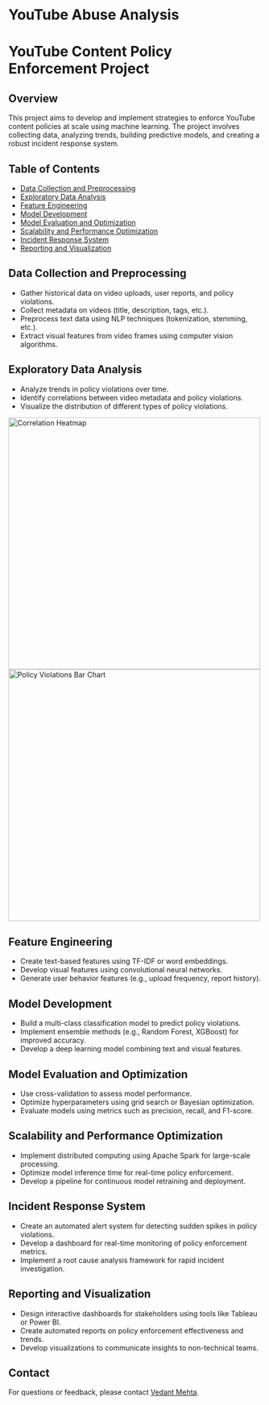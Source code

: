 # YouTube Abuse Analysis

<!DOCTYPE html>
<html lang="en">
<head>
    <meta charset="UTF-8">
    <meta name="viewport" content="width=device-width, initial-scale=1.0">
<!--     <title>YouTube Content Policy Enforcement Project</title> -->
</head>
<body>

<h1>YouTube Content Policy Enforcement Project</h1>

<h2>Overview</h2>
<p>This project aims to develop and implement strategies to enforce YouTube content policies at scale using machine learning. The project involves collecting data, analyzing trends, building predictive models, and creating a robust incident response system.</p>

<h2>Table of Contents</h2>
<ul>
    <li><a href="#data-collection-and-preprocessing">Data Collection and Preprocessing</a></li>
    <li><a href="#exploratory-data-analysis">Exploratory Data Analysis</a></li>
    <li><a href="#feature-engineering">Feature Engineering</a></li>
    <li><a href="#model-development">Model Development</a></li>
    <li><a href="#model-evaluation-and-optimization">Model Evaluation and Optimization</a></li>
    <li><a href="#scalability-and-performance-optimization">Scalability and Performance Optimization</a></li>
    <li><a href="#incident-response-system">Incident Response System</a></li>
    <li><a href="#reporting-and-visualization">Reporting and Visualization</a></li>
</ul>

<h2 id="data-collection-and-preprocessing">Data Collection and Preprocessing</h2>
<ul>
    <li>Gather historical data on video uploads, user reports, and policy violations.</li>
    <li>Collect metadata on videos (title, description, tags, etc.).</li>
    <li>Preprocess text data using NLP techniques (tokenization, stemming, etc.).</li>
    <li>Extract visual features from video frames using computer vision algorithms.</li>
</ul>

<h2 id="exploratory-data-analysis">Exploratory Data Analysis</h2>
<ul>
    <li>Analyze trends in policy violations over time.</li>
    <li>Identify correlations between video metadata and policy violations.</li>
    <li>Visualize the distribution of different types of policy violations.</li>
</ul>
<img src="https://pplx-res.cloudinary.com/image/upload/v1725994651/user_uploads/imytpimju/image.jpg" alt="Correlation Heatmap" width="500">
<img src="https://ppl-ai-code-interpreter-files.s3.amazonaws.com/web/direct-files/28738215/48f849d7-619b-4f70-8813-3c6882bea253/image.png" alt="Policy Violations Bar Chart" width="500">

<h2 id="feature-engineering">Feature Engineering</h2>
<ul>
    <li>Create text-based features using TF-IDF or word embeddings.</li>
    <li>Develop visual features using convolutional neural networks.</li>
    <li>Generate user behavior features (e.g., upload frequency, report history).</li>
</ul>

<h2 id="model-development">Model Development</h2>
<ul>
    <li>Build a multi-class classification model to predict policy violations.</li>
    <li>Implement ensemble methods (e.g., Random Forest, XGBoost) for improved accuracy.</li>
    <li>Develop a deep learning model combining text and visual features.</li>
</ul>

<h2 id="model-evaluation-and-optimization">Model Evaluation and Optimization</h2>
<ul>
    <li>Use cross-validation to assess model performance.</li>
    <li>Optimize hyperparameters using grid search or Bayesian optimization.</li>
    <li>Evaluate models using metrics such as precision, recall, and F1-score.</li>
</ul>

<h2 id="scalability-and-performance-optimization">Scalability and Performance Optimization</h2>
<ul>
    <li>Implement distributed computing using Apache Spark for large-scale processing.</li>
    <li>Optimize model inference time for real-time policy enforcement.</li>
    <li>Develop a pipeline for continuous model retraining and deployment.</li>
</ul>

<h2 id="incident-response-system">Incident Response System</h2>
<ul>
    <li>Create an automated alert system for detecting sudden spikes in policy violations.</li>
    <li>Develop a dashboard for real-time monitoring of policy enforcement metrics.</li>
    <li>Implement a root cause analysis framework for rapid incident investigation.</li>
</ul>

<h2 id="reporting-and-visualization">Reporting and Visualization</h2>
<ul>
    <li>Design interactive dashboards for stakeholders using tools like Tableau or Power BI.</li>
    <li>Create automated reports on policy enforcement effectiveness and trends.</li>
    <li>Develop visualizations to communicate insights to non-technical teams.</li>
</ul>

<h2>Contact</h2>
<p>For questions or feedback, please contact <a href="mailto:vedantmehta987@gmail.com">Vedant Mehta</a>.</p>

</body>
</html>
